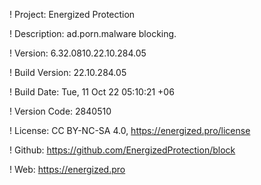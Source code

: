 ! Project: Energized Protection

! Description: ad.porn.malware blocking.

! Version: 6.32.0810.22.10.284.05

! Build Version: 22.10.284.05

! Build Date: Tue, 11 Oct 22 05:10:21 +06

! Version Code: 2840510

! License: CC BY-NC-SA 4.0, https://energized.pro/license

! Github: https://github.com/EnergizedProtection/block

! Web: https://energized.pro
